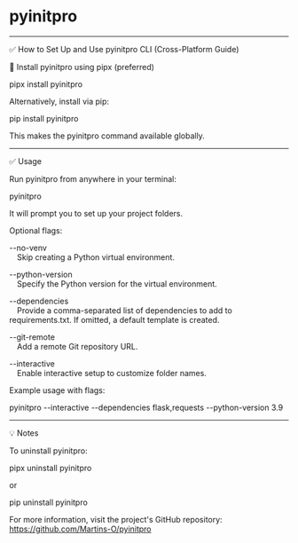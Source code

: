 # pyinitpro
---

✅ How to Set Up and Use pyinitpro CLI (Cross-Platform Guide)

🚀 Install pyinitpro using pipx (preferred)

pipx install pyinitpro

Alternatively, install via pip:

pip install pyinitpro

This makes the pyinitpro command available globally.

---

✅ Usage

Run pyinitpro from anywhere in your terminal:

pyinitpro

It will prompt you to set up your project folders.

Optional flags:

--no-venv  
 Skip creating a Python virtual environment.

--python-version <version>  
 Specify the Python version for the virtual environment.

--dependencies <deps>  
 Provide a comma-separated list of dependencies to add to requirements.txt. If omitted, a default template is created.

--git-remote <url>  
 Add a remote Git repository URL.

--interactive  
 Enable interactive setup to customize folder names.

Example usage with flags:

pyinitpro --interactive --dependencies flask,requests --python-version 3.9

---

💡 Notes

To uninstall pyinitpro:

pipx uninstall pyinitpro

or

pip uninstall pyinitpro

For more information, visit the project's GitHub repository: https://github.com/Martins-O/pyinitpro
